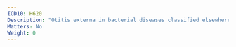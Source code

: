 ```yaml
---
ICD10: H620
Description: "Otitis externa in bacterial diseases classified elsewhere"
Matters: No
Weight: 0
---
```

